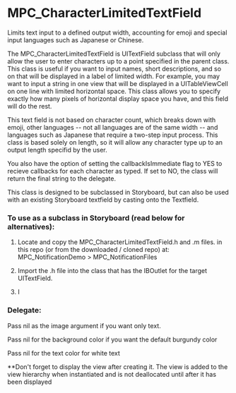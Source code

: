# MPC_CharacterLimitedTextField
Limits text input to a defined output width, accounting for emoji and special input languages such as Japanese or Chinese.


The MPC_CharacterLimitedTextField is UITextField subclass that will only allow the user to enter characters up to a point specified in the parent class. This class is useful if you want to input names, short descriptions, and so on that will be displayed in a label of limited width. For example, you may want to input a string in one view that will be displayed in a UITableViewCell on one line with limited horizontal space. This class allows you to specify exactly how many pixels of horizontal display space you have, and this field will do the rest. 

This text field is not based on character count, which breaks down with emoji, other languages -- not all languages are of the same width -- and languages such as Japanese that require a two-step input process. This class is based solely on length, so it will allow any character type up to an output length specifid by the user.

You also have the option of setting the callbackIsImmediate flag to YES to recieve callbacks for each character as typed. If set to NO, the class will return the final string to the delegate.

This class is designed to be subclassed in Storyboard, but can also be used with an existing Storyboard textfield by casting onto the Textfield.


<h3>To use as a subclass in Storyboard (read below for alternatives):</h3>

1. Locate and copy the MPC_CharacterLimitedTextField.h and .m files. in this repo (or from the downloaded / cloned repo) at: MPC_NotificationDemo > MPC_NotificationFiles

2. Import the .h file into the class that has the IBOutlet for the target UITextField.

3. I



<h3>Delegate:</h3>

Pass nil as the image argument if you want only text.

Pass nil for the background color if you want the default burgundy color

Pass nil for the text color for white text

**Don't forget to display the view after creating it. The view is added to the view hierarchy when instantiated and is not deallocated until after it has been displayed 

